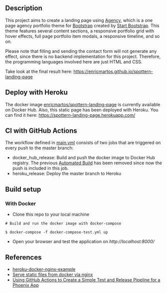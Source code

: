 ## Description

This project aims to create a landing page using [Agency](http://startbootstrap.com/template-overviews/agency/), which is a one page agency portfolio theme for [Bootstrap](http://getbootstrap.com/) created by [Start Bootstrap](http://startbootstrap.com/). This theme features several content sections, a responsive portfolio grid with hover effects, full page portfolio item modals, a responsive timeline, and so on. 

Please note that filling and sending the contact form will not generate any effect, since there is no backend implementation for this project. Therefore, the programming languages involved here are just HTML and CSS. 

Take look at the final result here: https://enricmartos.github.io/spottern-landing-page

## Deploy with Heroku

The docker image [enricmartos/spottern-landing-page](https://hub.docker.com/repository/docker/enricmartos/spottern-landing-page/) is currently available on Docker Hub. Also, this static page has been deployed with Heroku. You can find it here: https://spottern-landing-page.herokuapp.com/ 

## CI with GitHub Actions

The workflow defined in [main.yml](https://github.com/enricmartos/spottern-landing-page/blob/master/.github/workflows/main.yml) consists of two jobs that are triggered on every push to the master branch:

- docker_hub_release: Build and push the docker image to Docker Hub registry. The previous [Automated Build](https://docs.docker.com/docker-hub/builds/) has been removed since now the push is included in this job.
- heroku_release: Deploy the master branch to Heroku 

## Build setup

### With Docker

- Clone this repo to your local machine

```
# Build and run the docker image with docker-compose

$ docker-compose -f docker-compose-test.yml up
```
- Open your browser and test the application on *http://localhost:8000/*

## References

- [heroku-docker-nginx-example](https://elements.heroku.com/buttons/rjoonas/heroku-docker-nginx-example)
- [Serve static files from docker via nginx](https://www.linkedin.com/pulse/serve-static-files-from-docker-via-nginx-basic-example-arun-kumar/) 
- [Using GitHub Actions to Create a Simple Test and Release Pipeline for a Phoenix App](https://medium.com/@katestudwell/using-github-actions-to-create-a-simple-test-and-release-pipeline-for-phoenix-app-d0d65feed4ed)
